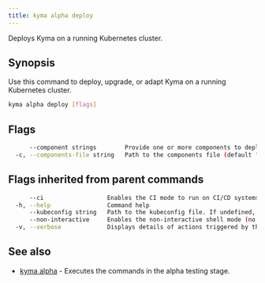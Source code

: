 ```yaml
---
title: kyma alpha deploy
---
```


Deploys Kyma on a running Kubernetes cluster.

## Synopsis

Use this command to deploy, upgrade, or adapt Kyma on a running Kubernetes cluster.

```bash
kyma alpha deploy [flags]
```

## Flags

```bash
      --component strings        Provide one or more components to deploy (e.g. --component componentName@namespace)
  -c, --components-file string   Path to the components file (default "$HOME/.kyma/sources/installation/resources/components.yaml" or ".kyma-sources/installation/resources/components.yaml")
```

## Flags inherited from parent commands

```bash
      --ci                  Enables the CI mode to run on CI/CD systems. It avoids any user interaction (such as no dialog prompts) and ensures that logs are formatted properly in log files (such as no spinners for CLI steps).
  -h, --help                Command help
      --kubeconfig string   Path to the kubeconfig file. If undefined, Kyma CLI uses the KUBECONFIG environment variable, or falls back "/$HOME/.kube/config".
      --non-interactive     Enables the non-interactive shell mode (no colorized output, no spinner)
  -v, --verbose             Displays details of actions triggered by the command.
```

## See also

* [kyma alpha](#kyma-alpha-kyma-alpha)	 - Executes the commands in the alpha testing stage.

